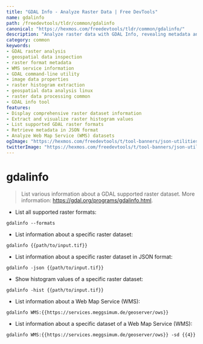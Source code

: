 ```yaml
---
title: "GDAL Info - Analyze Raster Data | Free DevTools"
name: gdalinfo
path: /freedevtools/tldr/common/gdalinfo
canonical: "https://hexmos.com/freedevtools/tldr/common/gdalinfo/"
description: "Analyze raster data with GDAL Info, revealing metadata and properties. Extract histograms, format details, and WMS information effortlessly. Free online tool, no registration required."
category: common
keywords:
- GDAL raster analysis
- geospatial data inspection
- raster format metadata
- WMS service information
- GDAL command-line utility
- image data properties
- raster histogram extraction
- geospatial data analysis linux
- raster data processing common
- GDAL info tool
features:
- Display comprehensive raster dataset information
- Extract and visualize raster histogram values
- List supported GDAL raster formats
- Retrieve metadata in JSON format
- Analyze Web Map Service (WMS) datasets
ogImage: "https://hexmos.com/freedevtools/t/tool-banners/json-utilities-banner.png"
twitterImage: "https://hexmos.com/freedevtools/t/tool-banners/json-utilities-banner.png"
---
```


# gdalinfo

> List various information about a GDAL supported raster dataset.
> More information: <https://gdal.org/programs/gdalinfo.html>.

- List all supported raster formats:

`gdalinfo --formats`

- List information about a specific raster dataset:

`gdalinfo {{path/to/input.tif}}`

- List information about a specific raster dataset in JSON format:

`gdalinfo -json {{path/to/input.tif}}`

- Show histogram values of a specific raster dataset:

`gdalinfo -hist {{path/to/input.tif}}`

- List information about a Web Map Service (WMS):

`gdalinfo WMS:{{https://services.meggsimum.de/geoserver/ows}}`

- List information about a specific dataset of a Web Map Service (WMS):

`gdalinfo WMS:{{https://services.meggsimum.de/geoserver/ows}} -sd {{4}}`
